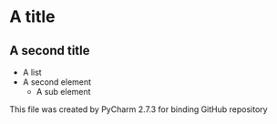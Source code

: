 # A title
## A second title

* A list
* A second element
  * A sub element

This file was created by PyCharm 2.7.3 for binding GitHub repository
